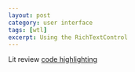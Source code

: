 ```yaml
---
layout: post
category: user interface
tags: [wtl]
excerpt: Using the RichTextControl 
---
```



Lit review
[code highlighting](http://thanpol.as/jekyll/jekyll-code-highlight-and-line-numbers-problem-solved/)
